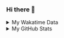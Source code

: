 ### Hi there 👋

<!--
**cdfmlr/cdfmlr** is a ✨ _special_ ✨ repository because its `README.md` (this file) appears on your GitHub profile.

Here are some ideas to get you started:

- 🔭 I’m currently working on ...
- 🌱 I’m currently learning ...
- 👯 I’m looking to collaborate on ...
- 🤔 I’m looking for help with ...
- 💬 Ask me about ...
- 📫 How to reach me: ...
- 😄 Pronouns: ...
- ⚡ Fun fact: ...
-->

<details>

<summary>My Wakatime Data</summary>

<!--START_SECTION:waka-->
![Lines of code](https://img.shields.io/badge/From%20Hello%20World%20I%27ve%20Written-2%20Million%20lines%20of%20code-blue)

**🐱 My GitHub Data** 

> 🏆 52 Contributions in the Year 2023
 > 
> 📦 528.0 kB Used in GitHub's Storage 
 > 
> 🚫 Not Opted to Hire
 > 
> 📜 59 Public Repositories 
 > 
> 🔑 18 Private Repositories  
 > 
**I'm an Early 🐤** 

```text
🌞 Morning      111 commits       ████░░░░░░░░░░░░░░░░░░░░░   17.34 % 
🌆 Daytime      277 commits       ██████████░░░░░░░░░░░░░░░   43.28 % 
🌃 Evening      247 commits       █████████░░░░░░░░░░░░░░░░   38.59 % 
🌙 Night          5 commits       ░░░░░░░░░░░░░░░░░░░░░░░░░   00.78 % 

```
📅 **I'm Most Productive on Monday** 

```text
Monday         108 commits       ████░░░░░░░░░░░░░░░░░░░░░   16.88 % 
Tuesday         76 commits       ███░░░░░░░░░░░░░░░░░░░░░░   11.88 % 
Wednesday       94 commits       ███░░░░░░░░░░░░░░░░░░░░░░   14.69 % 
Thursday       104 commits       ████░░░░░░░░░░░░░░░░░░░░░   16.25 % 
Friday         100 commits       ████░░░░░░░░░░░░░░░░░░░░░   15.62 % 
Saturday        81 commits       ███░░░░░░░░░░░░░░░░░░░░░░   12.66 % 
Sunday          77 commits       ███░░░░░░░░░░░░░░░░░░░░░░   12.03 % 

```


**I Mostly Code in Go** 

```text
Go                       20 repos            ███████░░░░░░░░░░░░░░░░░░   30.30 % 
Python                   13 repos            █████░░░░░░░░░░░░░░░░░░░░   19.70 % 
Jupyter Notebook         6 repos             ██░░░░░░░░░░░░░░░░░░░░░░░   09.09 % 
Vue                      5 repos             ██░░░░░░░░░░░░░░░░░░░░░░░   07.58 % 
Java                     4 repos             █░░░░░░░░░░░░░░░░░░░░░░░░   06.06 % 

```



 Last Updated on 17/02/2023 01:43:39 UTC
<!--END_SECTION:waka-->

</details>

<details>
 
 <summary>My GitHub Stats</summary>

[![CDFMLR's github stats](https://github-readme-stats.vercel.app/api?username=cdfmlr&count_private=true&show_icons=true)](https://github.com/anuraghazra/github-readme-stats)

</details>
